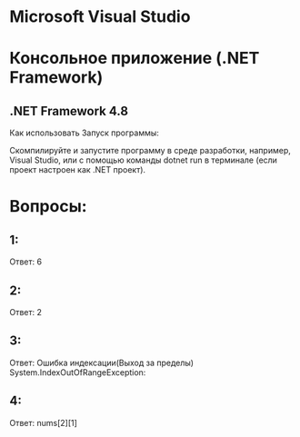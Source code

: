 # Microsoft Visual Studio

# Консольное приложение (.NET Framework)

## .NET Framework 4.8 ##

Как использовать Запуск программы:

Скомпилируйте и запустите программу в среде разработки, например, Visual Studio, или с помощью команды dotnet run в терминале (если проект настроен как .NET проект).


# Вопросы:
## 1:
Ответ: 6

## 2:
Ответ: 2

## 3:
Ответ: Ошибка индексации(Выход за пределы) System.IndexOutOfRangeException:

## 4:
Ответ: nums[2][1]
